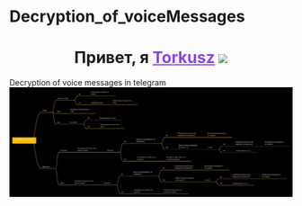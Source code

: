 # Decryption_of_voiceMessages
<h1 align="center">
    Привет, я 
    <a href="https://t.me/Torkusz" target="_blank" style="color: #8C43EA">Torkusz</a>
    <img src="https://github.com/blackcater/blackcater/raw/main/images/Hi.gif" height="32">
</h1>

Decryption of voice messages in telegram
![Image](https://github.com/Torkusz/Decryption_of_voiceMessages/blob/main/source/idea.jpg)